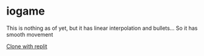 # iogame

This is nothing as of yet, but it has linear interpolation and bullets... So it has smooth movement

[Clone with replit](https://replit.com/github/jjroley/iogame)
